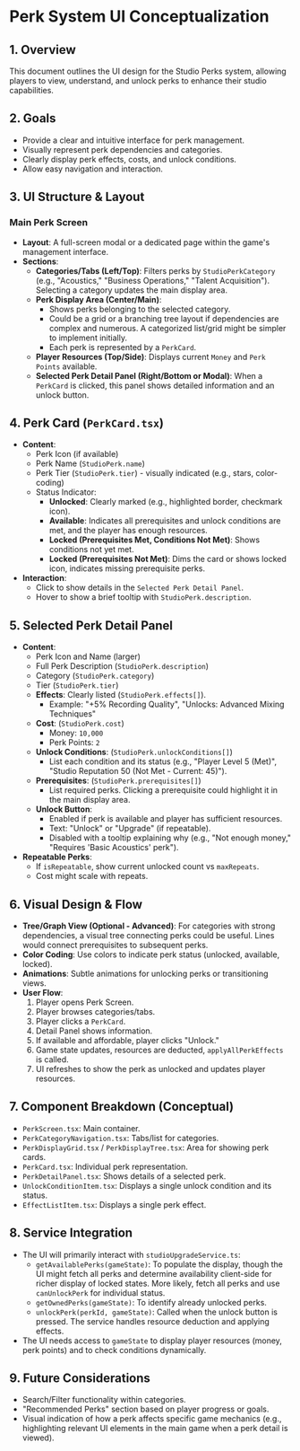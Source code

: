 # Perk System UI Conceptualization

## 1. Overview
This document outlines the UI design for the Studio Perks system, allowing players to view, understand, and unlock perks to enhance their studio capabilities.

## 2. Goals
- Provide a clear and intuitive interface for perk management.
- Visually represent perk dependencies and categories.
- Clearly display perk effects, costs, and unlock conditions.
- Allow easy navigation and interaction.

## 3. UI Structure & Layout

### Main Perk Screen
- **Layout**: A full-screen modal or a dedicated page within the game's management interface.
- **Sections**:
    - **Categories/Tabs (Left/Top)**: Filters perks by `StudioPerkCategory` (e.g., "Acoustics," "Business Operations," "Talent Acquisition"). Selecting a category updates the main display area.
    - **Perk Display Area (Center/Main)**:
        - Shows perks belonging to the selected category.
        - Could be a grid or a branching tree layout if dependencies are complex and numerous. A categorized list/grid might be simpler to implement initially.
        - Each perk is represented by a `PerkCard`.
    - **Player Resources (Top/Side)**: Displays current `Money` and `Perk Points` available.
    - **Selected Perk Detail Panel (Right/Bottom or Modal)**: When a `PerkCard` is clicked, this panel shows detailed information and an unlock button.

## 4. Perk Card (`PerkCard.tsx`)
- **Content**:
    - Perk Icon (if available)
    - Perk Name (`StudioPerk.name`)
    - Perk Tier (`StudioPerk.tier`) - visually indicated (e.g., stars, color-coding)
    - Status Indicator:
        - **Unlocked**: Clearly marked (e.g., highlighted border, checkmark icon).
        - **Available**: Indicates all prerequisites and unlock conditions are met, and the player has enough resources.
        - **Locked (Prerequisites Met, Conditions Not Met)**: Shows conditions not yet met.
        - **Locked (Prerequisites Not Met)**: Dims the card or shows locked icon, indicates missing prerequisite perks.
- **Interaction**:
    - Click to show details in the `Selected Perk Detail Panel`.
    - Hover to show a brief tooltip with `StudioPerk.description`.

## 5. Selected Perk Detail Panel
- **Content**:
    - Perk Icon and Name (larger)
    - Full Perk Description (`StudioPerk.description`)
    - Category (`StudioPerk.category`)
    - Tier (`StudioPerk.tier`)
    - **Effects**: Clearly listed (`StudioPerk.effects[]`).
        - Example: "+5% Recording Quality", "Unlocks: Advanced Mixing Techniques"
    - **Cost**: (`StudioPerk.cost`)
        - Money: `10,000`
        - Perk Points: `2`
    - **Unlock Conditions**: (`StudioPerk.unlockConditions[]`)
        - List each condition and its status (e.g., "Player Level 5 (Met)", "Studio Reputation 50 (Not Met - Current: 45)").
    - **Prerequisites**: (`StudioPerk.prerequisites[]`)
        - List required perks. Clicking a prerequisite could highlight it in the main display area.
    - **Unlock Button**:
        - Enabled if perk is available and player has sufficient resources.
        - Text: "Unlock" or "Upgrade" (if repeatable).
        - Disabled with a tooltip explaining why (e.g., "Not enough money," "Requires 'Basic Acoustics' perk").
- **Repeatable Perks**:
    - If `isRepeatable`, show current unlocked count vs `maxRepeats`.
    - Cost might scale with repeats.

## 6. Visual Design & Flow
- **Tree/Graph View (Optional - Advanced)**: For categories with strong dependencies, a visual tree connecting perks could be useful. Lines would connect prerequisites to subsequent perks.
- **Color Coding**: Use colors to indicate perk status (unlocked, available, locked).
- **Animations**: Subtle animations for unlocking perks or transitioning views.
- **User Flow**:
    1. Player opens Perk Screen.
    2. Player browses categories/tabs.
    3. Player clicks a `PerkCard`.
    4. Detail Panel shows information.
    5. If available and affordable, player clicks "Unlock."
    6. Game state updates, resources are deducted, `applyAllPerkEffects` is called.
    7. UI refreshes to show the perk as unlocked and updates player resources.

## 7. Component Breakdown (Conceptual)
- `PerkScreen.tsx`: Main container.
- `PerkCategoryNavigation.tsx`: Tabs/list for categories.
- `PerkDisplayGrid.tsx` / `PerkDisplayTree.tsx`: Area for showing perk cards.
- `PerkCard.tsx`: Individual perk representation.
- `PerkDetailPanel.tsx`: Shows details of a selected perk.
- `UnlockConditionItem.tsx`: Displays a single unlock condition and its status.
- `EffectListItem.tsx`: Displays a single perk effect.

## 8. Service Integration
- The UI will primarily interact with `studioUpgradeService.ts`:
    - `getAvailablePerks(gameState)`: To populate the display, though the UI might fetch all perks and determine availability client-side for richer display of locked states. More likely, fetch all perks and use `canUnlockPerk` for individual status.
    - `getOwnedPerks(gameState)`: To identify already unlocked perks.
    - `unlockPerk(perkId, gameState)`: Called when the unlock button is pressed. The service handles resource deduction and applying effects.
- The UI needs access to `gameState` to display player resources (money, perk points) and to check conditions dynamically.

## 9. Future Considerations
- Search/Filter functionality within categories.
- "Recommended Perks" section based on player progress or goals.
- Visual indication of how a perk affects specific game mechanics (e.g., highlighting relevant UI elements in the main game when a perk detail is viewed).
